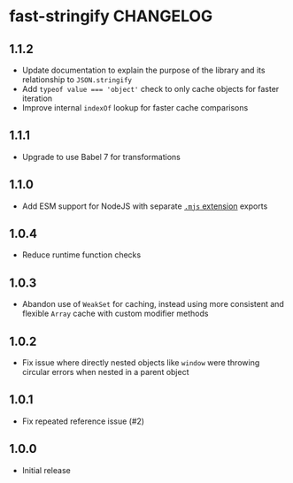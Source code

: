 # fast-stringify CHANGELOG

## 1.1.2

- Update documentation to explain the purpose of the library and its relationship to `JSON.stringify`
- Add `typeof value === 'object'` check to only cache objects for faster iteration
- Improve internal `indexOf` lookup for faster cache comparisons

## 1.1.1

- Upgrade to use Babel 7 for transformations

## 1.1.0

- Add ESM support for NodeJS with separate [`.mjs` extension](https://nodejs.org/api/esm.html) exports

## 1.0.4

- Reduce runtime function checks

## 1.0.3

- Abandon use of `WeakSet` for caching, instead using more consistent and flexible `Array` cache with custom modifier methods

## 1.0.2

- Fix issue where directly nested objects like `window` were throwing circular errors when nested in a parent object

## 1.0.1

- Fix repeated reference issue (#2)

## 1.0.0

- Initial release

